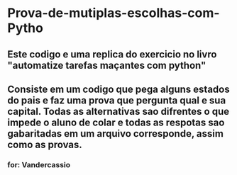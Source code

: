 # Prova-de-mutiplas-escolhas-com-Pytho
## Este codigo e uma replica do exercicio no livro "automatize tarefas maçantes com python"
## Consiste em um codigo que pega alguns estados do pais e faz uma prova que pergunta qual e sua capital. Todas as alternativas sao difrentes o que impede o aluno de colar e todas as respotas sao gabaritadas em um arquivo corresponde, assim como as provas.

### for: Vandercassio